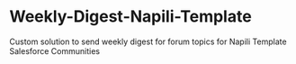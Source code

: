 # Weekly-Digest-Napili-Template
Custom solution to send weekly digest for forum topics for Napili Template Salesforce Communities
